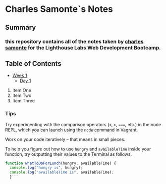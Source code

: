 # Charles Samonte`s Notes
## Summary
### this repository contains all of the notes taken by [charles samonte](https://github.com/Sebas024/lighthouse-web-notes.git) for the Lighthouse Labs Web Development Bootcamp.

## Table of Contents
* [Week 1](/Week_1)
  * [Day 1](/Week_1/Day_1)
1. Item One
2. Item Two
3. Item Three

### Tips

Try experimenting with the comparison operators (`<`, `>`, `===`, etc.) in the node REPL, which you can launch using the `node` command in Vagrant.

Work on your code iteratively – that means in small pieces. 

To help you figure out how to use `hungry` and `availableTime` inside your function, try outputting their values to the Terminal as follows.

```javascript
function whatToDoForLunch(hungry, availableTime) {
  console.log("hungry is", hungry);
  console.log("availableTime is", availableTime);
  }```